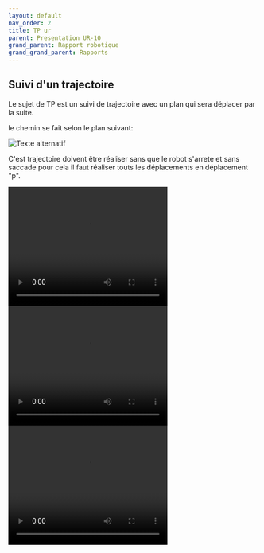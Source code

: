 ```yaml
---
layout: default
nav_order: 2
title: TP ur
parent: Presentation UR-10
grand_parent: Rapport robotique
grand_grand_parent: Rapports
---
```




## Suivi d'un trajectoire

Le sujet de TP est un suivi de trajectoire avec un plan qui sera déplacer par la suite.

le chemin se fait selon le plan suivant:



![Texte alternatif](Booklet/Rapports/Robotique/photo/20241015_111209.jpg "Le titre de mon image")

C'est trajectoire doivent être réaliser sans que le robot s'arrete et sans saccade pour cela il faut réaliser touts les déplacements en déplacement "p". 

<video width="320" height="240" controls>
  <source src=Booklet/Rapports/Robotique/photo/VID20241022101134.mp4" type="video/mp4">
  Votre navigateur ne supporte pas les vidéos HTML5.
</video>



<video width="320" height="240" controls>
  <source src="/Rapports/Robotique/photo/VID20241022091631.mp4" type="video/mp4">
  Votre navigateur ne supporte pas les vidéos HTML5.
</video>



<video width="320" height="240" controls>
  <source src="Booklet/Rapports/Robotique/photo/VID20241022101124.mp4" type="video/mp4">
  Votre navigateur ne supporte pas les vidéos HTML5.
</video>
